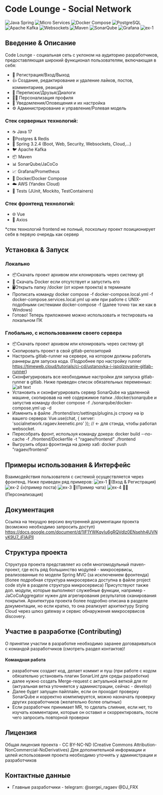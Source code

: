 # Code Lounge - Social Network

![Java Spring](https://img.shields.io/badge/java-spring-cian?logo=spring) ![Micro Services](https://img.shields.io/badge/micro-services-pink) ![Docker Compose](https://img.shields.io/badge/docker-compose-white) ![PostgreSQL](https://img.shields.io/badge/postgre-sql-blue) ![Apache Kafka](https://img.shields.io/badge/apache-kafka-red) ![Websockets](https://img.shields.io/badge/websockets-green) ![Maven](https://img.shields.io/badge/maven-blue) ![SonarQube](https://img.shields.io/badge/sonar-qube-blue) ![Grafana](https://img.shields.io/badge/grafana-orange)
![ex-1](https://i.imgur.com/mLnGxgG.png)
## Введение & Описание

Code Lounge - социальная сеть с уклоном на аудиторию разработчиков, предоставляющая широкий функционал пользователям, включающая в себя:

- 🔑 Регистрация/Вход/Выход
- 👍 Создание, редактирование и удаление лайков, постов, комментариев, реакций
- 💬 Переписки/Друзья/Диалоги
- 🧑‍🎤 Персонализация профиля
- 🔔 Уведомления/Оповещения и их настройка
- ⚙️ Администрирование и управление/Ролевая модель

### Стек серверных технологий:

- ☕ Java 17
- 💾Postgres & Redis
- 🌱 Spring 3.2.4 (Boot, Web, Security, Websockets, Cloud,...)
- 🐦 Apache Kafka
- 📦 Maven
- 📊 SonarQube/JaCoCo
- 📈 Grafana/Prometheus
- 🐳 Docker/Docker Compose
- ☁️ AWS (Yandex Cloud)
- 🧪 Tests (JUnit, Mockito, TestContainers)

### Стек фронтенд технологий:

- 🌐 Vue
- 📡 Axios

*стек технологий frontend не полный, поскольку проект позиционирует себя в первую очередь как сервер

## Установка & Запуск
### Локально
- 📦Скачать проект архивом или клонировать через систему git
- 🐳 Скачать Docker если отсутствует и запустить его
- 🖥️Открыть папку /docker (от корня проекта) в терминале
- Прописать команду docker compose -f docker-compose.local.yml -f docker-compose.services.local.yml up или при работе с UNIX-подобными системами docker-compose -f (далее точно так же как в Windows)
- Готово! Теперь приложение можно использовать и тестировать на локальном ПК
### Глобально, с использованием своего сервера
- 📦Скачать проект архивом или клонировать через систему git
- Скопировать проект в свой gitlab-репозиторий
- Настроить gitlab-runner на сервере, на котором должны работать раннеры для запуска кода. (Подробнее про настройку runner https://timeweb.cloud/tutorials/ci-cd/ustanovka-i-ispolzovanie-gitlab-runner)
- Сконфигурировать все необходимые настройки для запуска gitlab-runner в gitlab. Ниже приведен список обязательных переменных:
![alt text](https://i.imgur.com/llu67ui.png)
- Установить и сконфигурировать сервер SonarQube на удаленной машине, скопировав на неё содержимое папки
  ./docker/sonarqube и запустив команду docker compose -f ./sonarqube/docker-compose.yml up -d
- Изменить в файле ./frontend/src/settings/plugins.js строку на ip вашего сервера:
    Vue.use(chat, { server: 'socialnetwork.ragaev.keenetic.pro' }); // <- для стэнда, чтобы работал websocket.
- Пересобрать фронт, используя команду докера:
  docker build --no-cache -f ./frontend/Dockerfile -t "ragaev/frontend" ./frontend
- Выгрузить образ фронтэнда на докер хаб:
  docker push "ragaev/frontend"

## Примеры использования & Интерфейс
Взаимодействия пользователя с системой осуществляется через фронтенд. Ниже приведен ряд примеров:
![ex-1](https://i.imgur.com/mLnGxgG.png)
🔑(Вход & Регистрация)
![ex-2](https://i.imgur.com/ND9m1jy.png)
👍(пример поста)
![ex-3](https://i.imgur.com/bKUU1ol.png)
💬(Пример чата)
![ex-4](https://i.imgur.com/VEcMuII.png)
🧑‍🎤(Персонализация)
## Документация
Ссылка на текущую версию внутренней документации проекта (возможно необходимо запросить доступ)
https://docs.google.com/document/d/1IF1YWKqyIu6gRQVdlz0ENsehh4UVNyK9U7_jFlAjPlI
## Структура проекта
Структура проекта представляет из себя многомодульный maven-проект, где есть ряд большинство модулей - микросервисы, реализованные по модели Spring MVC (за исключением фронтенда) (более подробная структура микросервиса доступна в файле project code style в разделе структура микросервиса)
Присутствуют также доп. модули, которые выполняют служебные функции, например - JaCoCoAggregator нужен для агрегирования результатов сканирования покрытия.
Архитектура проекта более подробно описана в разделе документации, но если кратко, то она реализует архитектуру Srping Cloud через шлюз gateway и сервис обнаружения микросервисов discovery.
##  Участие в разработке (Contributing)
О принятии участии в разработке необходимо заранее договариваться с командой разработчиков (смотреть раздел контактов)!
#### Командная работа
- разработчик создает код, делает коммит и пуш (при работе  с кодом обязательно установить плагин SonarLint для среды разработки)
- далее нужно создать Merge-request с актуальной веткой для mr (актуальная ветка уточняется у администрации, сейчас - develop)
- Далее будет запущен пайплайн, если он проходит проверку SonarQube и корректно компилируется, можно назначать проверку других разработчиков (желательно более опытных)
- Если разработчик принимает MR, то сделать слияние, если нет, то изучать комментарии, которые он оставил и скорректировать, после чего запросить повторной проверки
## Лицензия
Общая лицензия проекта - CC BY-NC-ND (Creative Commons Attribution-NonCommercial-NoDerivatives)
Для дополнительной информации и целей использования проекта необходимо уточнять у администрации и разработчиков
## Контактные данные
- Главные разработчики - telegram: @sergei_ragaev @DJ_FRX

